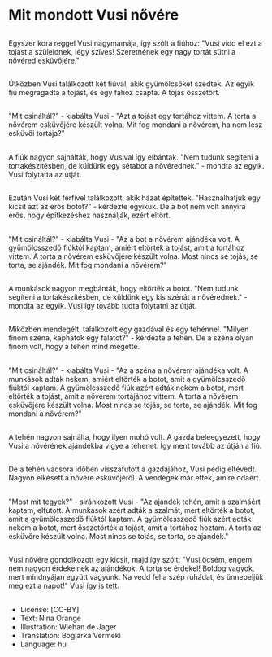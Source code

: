 # Mit mondott Vusi nővére

##
Egyszer kora reggel Vusi nagymamája, így szólt a fiúhoz: "Vusi vidd el ezt a tojást a szüleidnek, légy szíves! Szeretnének egy nagy tortát sütni a nővéred esküvőjére."

##
Útközben Vusi találkozott két fiúval, akik gyümölcsöket szedtek. Az egyik fiú megragadta a tojást, és egy fához csapta. A tojás összetört.

##
"Mit csináltál?" - kiabálta Vusi - "Azt a tojást egy tortához vittem. A torta a nővérem esküvőjére készült volna. Mit fog mondani a nővérem, ha nem lesz esküvői tortája?"

##
A fiúk nagyon sajnálták, hogy Vusival így elbántak. "Nem tudunk segíteni a tortakészítésben, de küldünk egy sétabot a nővérednek." - mondta az egyik. Vusi folytatta az útját.

##
Ezután Vusi két férfivel találkozott, akik házat építettek. "Használhatjuk egy kicsit azt az erős botot?" - kérdezte egyikük. De a bot nem volt annyira erős, hogy építkezéshez használják, ezért eltört.

##
"Mit csináltál?" - kiabálta Vusi - "Az a bot a nővérem ajándéka volt. A gyümölcsszedő fiúktól kaptam, amiért eltörték a tojást, amit a tortához vittem. A torta a nővérem esküvőjére készült volna. Most nincs se tojás, se torta, se ajándék. Mit fog mondani a nővérem?"

##
A munkások nagyon megbánták, hogy eltörték a botot. "Nem tudunk segíteni a tortakészítésben, de küldünk egy kis szénát a nővérednek." - mondta az egyik. Vusi így tovább tudta folytatni az útját.

##
Miközben mendegélt, találkozott egy gazdával és egy tehénnel. "Milyen finom széna, kaphatok egy falatot?" - kérdezte a tehén. De a széna olyan finom volt, hogy a tehén mind megette.

##
"Mit csináltál?" - kiabálta Vusi - "Az a széna a nővérem ajándéka volt. A munkások adták nekem, amiért eltörték a botot, amit a gyümölcsszedő fiúktól kaptam. A gyümölcsszedő fiúk azért adták nekem a botot, mert eltörték a tojást, amit a nővérem tortájához vittem. A torta a nővérem esküvőjére készült volna. Most nincs se tojás, se torta, se ajándék. Mit fog mondani a nővérem?"

##
A tehén nagyon sajnálta, hogy ilyen mohó volt. A gazda beleegyezett, hogy Vusi a nővérének ajándékba vigye a tehenet. Így ment tovább az útján a fiú.

##
De a tehén vacsora időben visszafutott a gazdájához, Vusi pedig eltévedt. Nagyon elkésett a nővére esküvőjéről. A vendégek már ettek, amire odaért.

##
"Most mit tegyek?" - siránkozott Vusi - "Az ajándék tehén, amit a szalmáért kaptam, elfutott. A munkások azért adták a szalmát, mert eltörték a botot, amit a gyümölcsszedő fiúktól kaptam. A gyümölcsszedő fiúk azért adták nekem a botot, mert összetörték a tojást, amit a tortához hoztam. A torta az esküvőre készült volna. Most nincs se tojás, se torta, se ajándék."

##
Vusi nővére gondolkozott egy kicsit, majd így szólt: "Vusi öcsém, engem nem nagyon érdekelnek az ajándékok. A torta se érdekel! Boldog vagyok, mert mindnyájan együtt vagyunk. Na vedd fel a szép ruhádat, és ünnepeljük meg ezt a napot!" Vusi így is tett.

##
* License: [CC-BY]
* Text: Nina Orange
* Illustration: Wiehan de Jager
* Translation: Boglárka Vermeki
* Language: hu
